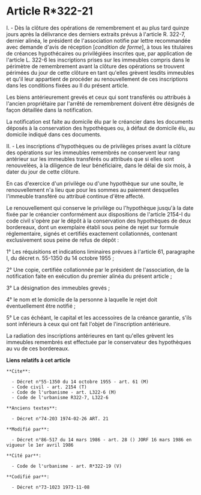 # Article R*322-21

I. - Dès la clôture des opérations de remembrement et au plus tard quinze jours après la délivrance des derniers extraits
prévus à l'article R. 322-7, dernier alinéa, le président de l'association notifie par lettre recommandée avec demande d'avis
de réception [*condition de forme*], à tous les titulaires de créances hypothécaires ou privilégiées inscrites que, par
application de l'article L. 322-6 les inscriptions prises sur les immeubles compris dans le périmètre de remembrement avant
la clôture des opérations se trouvent périmées du jour de cette clôture en tant qu'elles grèvent lesdits immeubles et qu'il
leur appartient de procéder au renouvellement de ces inscriptions dans les conditions fixées au II du présent article.

Les biens antérieurement grevés et ceux qui sont transférés ou attribués à l'ancien propriétaire par l'arrêté de remembrement
doivent être désignés de façon détaillée dans la notification.

La notification est faite au domicile élu par le créancier dans les documents déposés à la conservation des hypothèques ou, à
défaut de domicile élu, au domicile indiqué dans ces documents.

II. - Les inscriptions d'hypothèques ou de privilèges prises avant la clôture des opérations sur les immeubles remembrés ne
conservent leur rang antérieur sur les immeubles transférés ou attribués que si elles sont renouvelées, à la diligence de
leur bénéficiaire, dans le délai de six mois, à dater du jour de cette clôture.

En cas d'exercice d'un privilège ou d'une hypothèque sur une soulte, le renouvellement n'a lieu que pour les sommes au
paiement desquelles l'immeuble transféré ou attribué continue d'être affecté.

Le renouvellement qui conserve le privilège ou l'hypothèque jusqu'à la date fixée par le créancier conformément aux
dispositions de l'article 2154-I du code civil s'opère par le dépôt à la conservation des hypothèques de deux bordereaux,
dont un exemplaire établi sous peine de rejet sur formule réglementaire, signés et certifiés exactement collationnés,
contenant exclusivement sous peine de refus de dépôt : 

1° Les réquisitions et indications liminaires prévues à l'article 61, paragraphe I, du décret n. 55-1350 du 14 octobre
1955 ; 

2° Une copie, certifiée collationnée par le président de l'association, de la notification faite en exécution du premier
alinéa du présent article ; 

3° La désignation des immeubles grevés ;

4° le nom et le domicile de la personne à laquelle le rejet doit éventuellement être notifié ; 

5° Le cas échéant, le capital et les accessoires de la créance garantie, s'ils sont inférieurs à ceux qui ont fait l'objet de
l'inscription antérieure.

La radiation des inscriptions antérieures en tant qu'elles grèvent les immeubles remembrés est effectuée par le conservateur
des hypothèques au vu de ces bordereaux.

**Liens relatifs à cet article**

	**Cite**:

	  - Décret n°55-1350 du 14 octobre 1955 - art. 61 (M)
	  - Code civil - art. 2154 (T)
	  - Code de l'urbanisme - art. L322-6 (M)
	  - Code de l'urbanisme R322-7, L322-6

	**Anciens textes**:

	  - Décret n°74-203 1974-02-26 ART. 21

	**Modifié par**:

	  - Décret n°86-517 du 14 mars 1986 - art. 28 () JORF 16 mars 1986 en vigueur le 1er avril 1986

	**Cité par**:

	  - Code de l'urbanisme - art. R*322-19 (V)

	**Codifié par**:

	  - Décret n°73-1023 1973-11-08

